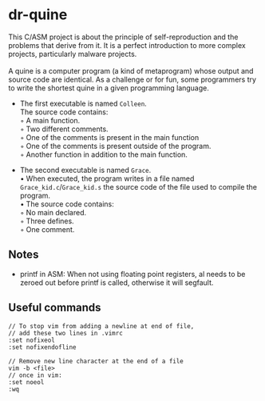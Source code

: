 # dr-quine
This C/ASM project is about the principle of self-reproduction and the problems that derive from it. It is a perfect introduction to more complex projects, particularly malware projects.
<br /><br />
A quine is a computer program (a kind of metaprogram) whose output and source code are identical. As a challenge or for fun, some programmers try to write the shortest quine in a given programming language.

* The first executable is named `Colleen`.<br />
The source code contains:<br />
◦ A main function.<br />
◦ Two different comments.<br />
◦ One of the comments is present in the main function<br />
◦ One of the comments is present outside of the program.<br />
◦ Another function in addition to the main function.

* The second executable is named `Grace`.<br />
• When executed, the program writes in a file named `Grace_kid.c`/`Grace_kid.s` the source code of the file used to compile the program.<br />
• The source code contains:<br />
◦ No main declared.<br />
◦ Three defines.<br />
◦ One comment.<br />

## Notes
* printf in ASM:
When not using floating point registers, al needs to be zeroed out before printf is called, otherwise it will segfault.

## Useful commands
```
// To stop vim from adding a newline at end of file,
// add these two lines in .vimrc
:set nofixeol
:set nofixendofline

// Remove new line character at the end of a file
vim -b <file>
// once in vim:
:set noeol
:wq
```
